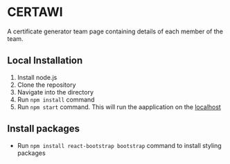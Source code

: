 # CERTAWI

A certificate generator team page containing details of each member of the team.

## Local Installation

1. Install node.js
2. Clone the repository
3. Navigate into the directory
4. Run `npm install` command
5. Run `npm start` command. This will run the aapplication on the [localhost](http://localhost:3000/)

## Install packages

- Run `npm install react-bootstrap bootstrap` command to install styling packages 
